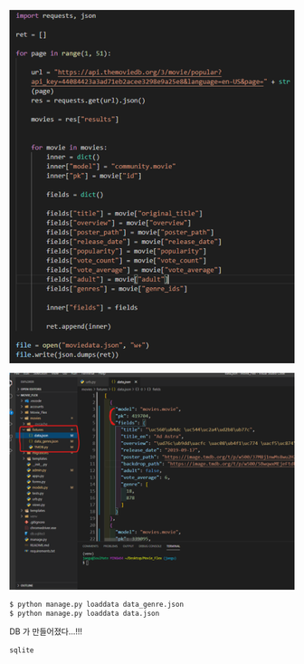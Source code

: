 ![image-20200612185355917](images/image-20200612185355917.png)



![image-20200612185452174](images/image-20200612185452174.png)





```shell
$ python manage.py loaddata data_genre.json
$ python manage.py loaddata data.json
```



DB 가 만들어졌다...!!!



`sqlite`